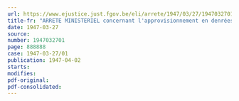```yaml
---
url: https://www.ejustice.just.fgov.be/eli/arrete/1947/03/27/1947032701/justel
title-fr: "ARRETE MINISTERIEL concernant l'approvisionnement en denrées alimentaires rationnées des hôtels, restaurants et autres établissements similaires, et la distribution de tickets et de timbres de ravitaillement spéciaux aux touristes, aux personnes séjournant provisoirement dans une localité autre que celle de leur domicile, et à celles devant prendre leurs repas à l'extérieur"
date: 1947-03-27
source:
number: 1947032701
page: 888888
case: 1947-03-27/01
publication: 1947-04-02
starts:
modifies:
pdf-original:
pdf-consolidated:
---
```


